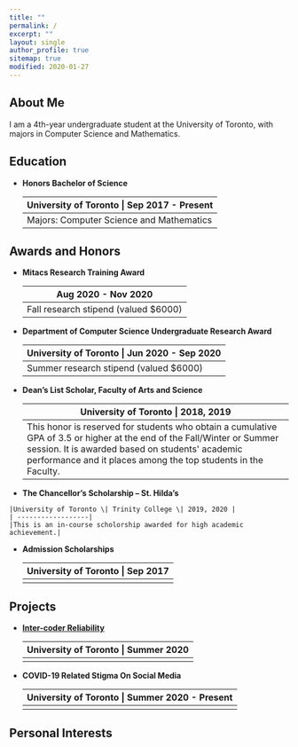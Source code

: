 ```yaml
---
title: ""
permalink: /
excerpt: ""
layout: single
author_profile: true
sitemap: true
modified: 2020-01-27
---
```


## About Me

I am a 4th-year undergraduate student at the University of Toronto, with majors in Computer Science and Mathematics. 

## Education

* **Honors Bachelor of Science** 
    
    |University of Toronto \| Sep 2017 - Present|
    | ------------------|
    |Majors: Computer Science and Mathematics|

<!-- ## Experience -->

## Awards and Honors
* **Mitacs Research Training Award**

    |Aug 2020 - Nov 2020|
    | ------------------|
    |Fall research stipend (valued $6000)|
    

* **Department of Computer Science Undergraduate Research Award**

    |University of Toronto \| Jun 2020 - Sep 2020|
    | ------------------|
    |Summer research stipend (valued $6000)|
     

* **Dean’s List Scholar, Faculty of Arts and Science**

    | University of Toronto       \| 2018, 2019  | 
    | ------------------|
    | This honor is reserved for students who obtain a cumulative GPA of 3.5 or higher at the end of the Fall/Winter or Summer session. It is awarded based on students' academic performance and it places among the top students in the Faculty.|

* **The Chancellor’s Scholarship – St. Hilda’s**  
<!-- https://www.trinity.utoronto.ca/study-arts-science/scholarships-financial-aid/in-course-scholarships/ -->

    |University of Toronto \| Trinity College \| 2019, 2020 |
    | ------------------|
    |This is an in-course scholorship awarded for high academic achievement.|
    

* **Admission Scholarships**

    |University of Toronto \| Sep 2017 |
    | ------------------|
    ||
    

## Projects

* **[Inter-coder Reliability](https://github.com/dingyanna/intercoder-reliability-app)**

    |University of Toronto \| Summer 2020 |
    | ------------------|
    ||

* **COVID-19 Related Stigma On Social Media**

    |University of Toronto \| Summer 2020 - Present |
    | ------------------|
    ||

## Personal Interests